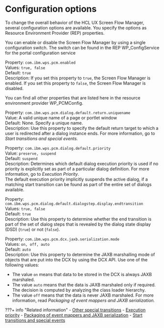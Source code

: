 # Configuration options

To change the overall behavior of the HCL UX Screen Flow Manager, several configuration options are available. You specify the options as Resource Environment Provider (REP) properties.

You can enable or disable the Screen Flow Manager by using a single configuration switch. The switch can be found in the REP WP\_ConfigService for the portal configuration service

Property: `com.ibm.wps.pcm.enabled`  
 Values: `true, false`  
 Default: `true`  
 Description: If you set this property to `true`, the Screen Flow Manager is enabled. If you set this property to `false`, the Screen Flow Manager is disabled.

You can find all other properties that are listed here in the resource environment provider WP\_PCMConfig.

Property: `com.ibm.wps.pcm.dialog.default.return.uniquename`   
 Value: A valid unique name of a page or portlet window  
 Default: None. Specify a unique name.   
 Description: Use this property to specify the default return target to which a user is redirected after a dialog instance ends. For more information, go to *Start transitions and special events.*

Property: `com.ibm.wps.pcm.dialog.default.priority`   
 Value: `preserve, suspend`  
 Default: `suspend`  
 Description: Determines which default dialog execution priority is used if no priority is explicitly set as part of a particular dialog definition. For more information, go to *Execution Priority*.  
 The default execution priority implicitly suspends the active dialog, if a matching start transition can be found as part of the entire set of dialogs available.

Property: `com.ibm.wps.pcm.dialog.default.dialogstep.display.endtransition`  
 Values: `true, false`  
 Default: `true`  
 Description: Use this property to determine whether the end transition is part of the set of dialog steps that is revealed by the dialog state display (DSD) (`true`) or not (`false`).

Property: `com.ibm.wps.pcm.dcx.jaxb.serialization.mode`  
 Values: `on, off, auto`  
 Default: `auto`  
 Description: Use this property to determine the JAXB marshalling mode of objects that are put into the DCX by using the DCX API. Use one of the following values:

-   The value `on` means that data to be stored in the DCX is always JAXB marshaled.
-   The value `auto` means that the data is JAXB marshaled only if required. The decision is computed by analyzing the class loader hierarchy.
-   The value `off` means that the data is never JAXB marshaled. For more information, read *Packaging of event mappers and JAXB serialization.*

???+ info "Related information"
    -   [Other special transitions](../../extend_dx/screenflow/developing_screenflow/creating_dialog_def/transitions/othr_spl_trnstns.md)
    -   [Execution priority](../../extend_dx/screenflow/developing_screenflow/creating_dialog_def/transitions/exe_priority.md)
    -   [Packaging of event mappers and JAXB serialization](../../extend_dx/screenflow/advance_concepts/retrieve_store_event_payload/event_mappers/pkg_evntmpr_jaxb_srlztn.md)
    -   [Start transitions and special events](../../extend_dx/screenflow/developing_screenflow/creating_dialog_def/transitions/strt_trnstn_spl_evnt.md)

